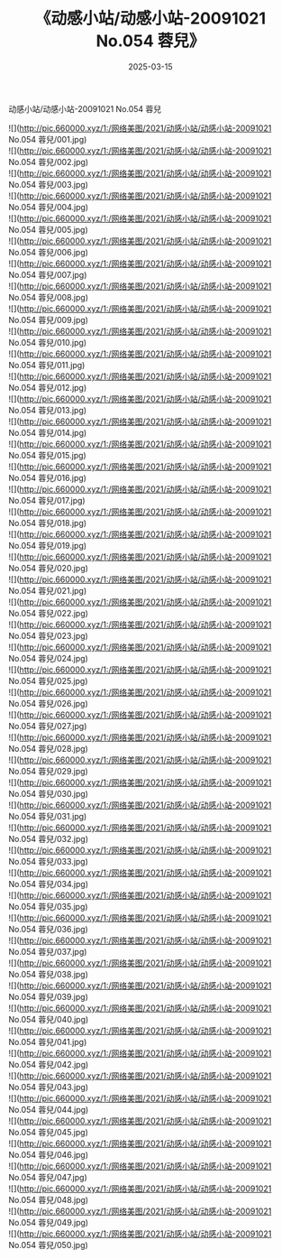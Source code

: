 ﻿---
layout: post
title:  《动感小站/动感小站-20091021 No.054 蓉兒》
date:   2025-03-15
img: http://pic.660000.xyz/1:/网络美图/2021/动感小站/动感小站-20091021 No.054 蓉兒/000.jpg
categories: [美女, 清纯, 唯美]
---

动感小站/动感小站-20091021 No.054 蓉兒

 ![](http://pic.660000.xyz/1:/网络美图/2021/动感小站/动感小站-20091021 No.054 蓉兒/001.jpg) <br>![](http://pic.660000.xyz/1:/网络美图/2021/动感小站/动感小站-20091021 No.054 蓉兒/002.jpg) <br>![](http://pic.660000.xyz/1:/网络美图/2021/动感小站/动感小站-20091021 No.054 蓉兒/003.jpg) <br>![](http://pic.660000.xyz/1:/网络美图/2021/动感小站/动感小站-20091021 No.054 蓉兒/004.jpg) <br>![](http://pic.660000.xyz/1:/网络美图/2021/动感小站/动感小站-20091021 No.054 蓉兒/005.jpg) <br>![](http://pic.660000.xyz/1:/网络美图/2021/动感小站/动感小站-20091021 No.054 蓉兒/006.jpg) <br>![](http://pic.660000.xyz/1:/网络美图/2021/动感小站/动感小站-20091021 No.054 蓉兒/007.jpg) <br>![](http://pic.660000.xyz/1:/网络美图/2021/动感小站/动感小站-20091021 No.054 蓉兒/008.jpg) <br>![](http://pic.660000.xyz/1:/网络美图/2021/动感小站/动感小站-20091021 No.054 蓉兒/009.jpg) <br>![](http://pic.660000.xyz/1:/网络美图/2021/动感小站/动感小站-20091021 No.054 蓉兒/010.jpg) <br>![](http://pic.660000.xyz/1:/网络美图/2021/动感小站/动感小站-20091021 No.054 蓉兒/011.jpg) <br>![](http://pic.660000.xyz/1:/网络美图/2021/动感小站/动感小站-20091021 No.054 蓉兒/012.jpg) <br>![](http://pic.660000.xyz/1:/网络美图/2021/动感小站/动感小站-20091021 No.054 蓉兒/013.jpg) <br>![](http://pic.660000.xyz/1:/网络美图/2021/动感小站/动感小站-20091021 No.054 蓉兒/014.jpg) <br>![](http://pic.660000.xyz/1:/网络美图/2021/动感小站/动感小站-20091021 No.054 蓉兒/015.jpg) <br>![](http://pic.660000.xyz/1:/网络美图/2021/动感小站/动感小站-20091021 No.054 蓉兒/016.jpg) <br>![](http://pic.660000.xyz/1:/网络美图/2021/动感小站/动感小站-20091021 No.054 蓉兒/017.jpg) <br>![](http://pic.660000.xyz/1:/网络美图/2021/动感小站/动感小站-20091021 No.054 蓉兒/018.jpg) <br>![](http://pic.660000.xyz/1:/网络美图/2021/动感小站/动感小站-20091021 No.054 蓉兒/019.jpg) <br>![](http://pic.660000.xyz/1:/网络美图/2021/动感小站/动感小站-20091021 No.054 蓉兒/020.jpg) <br>![](http://pic.660000.xyz/1:/网络美图/2021/动感小站/动感小站-20091021 No.054 蓉兒/021.jpg) <br>![](http://pic.660000.xyz/1:/网络美图/2021/动感小站/动感小站-20091021 No.054 蓉兒/022.jpg) <br>![](http://pic.660000.xyz/1:/网络美图/2021/动感小站/动感小站-20091021 No.054 蓉兒/023.jpg) <br>![](http://pic.660000.xyz/1:/网络美图/2021/动感小站/动感小站-20091021 No.054 蓉兒/024.jpg) <br>![](http://pic.660000.xyz/1:/网络美图/2021/动感小站/动感小站-20091021 No.054 蓉兒/025.jpg) <br>![](http://pic.660000.xyz/1:/网络美图/2021/动感小站/动感小站-20091021 No.054 蓉兒/026.jpg) <br>![](http://pic.660000.xyz/1:/网络美图/2021/动感小站/动感小站-20091021 No.054 蓉兒/027.jpg) <br>![](http://pic.660000.xyz/1:/网络美图/2021/动感小站/动感小站-20091021 No.054 蓉兒/028.jpg) <br>![](http://pic.660000.xyz/1:/网络美图/2021/动感小站/动感小站-20091021 No.054 蓉兒/029.jpg) <br>![](http://pic.660000.xyz/1:/网络美图/2021/动感小站/动感小站-20091021 No.054 蓉兒/030.jpg) <br>![](http://pic.660000.xyz/1:/网络美图/2021/动感小站/动感小站-20091021 No.054 蓉兒/031.jpg) <br>![](http://pic.660000.xyz/1:/网络美图/2021/动感小站/动感小站-20091021 No.054 蓉兒/032.jpg) <br>![](http://pic.660000.xyz/1:/网络美图/2021/动感小站/动感小站-20091021 No.054 蓉兒/033.jpg) <br>![](http://pic.660000.xyz/1:/网络美图/2021/动感小站/动感小站-20091021 No.054 蓉兒/034.jpg) <br>![](http://pic.660000.xyz/1:/网络美图/2021/动感小站/动感小站-20091021 No.054 蓉兒/035.jpg) <br>![](http://pic.660000.xyz/1:/网络美图/2021/动感小站/动感小站-20091021 No.054 蓉兒/036.jpg) <br>![](http://pic.660000.xyz/1:/网络美图/2021/动感小站/动感小站-20091021 No.054 蓉兒/037.jpg) <br>![](http://pic.660000.xyz/1:/网络美图/2021/动感小站/动感小站-20091021 No.054 蓉兒/038.jpg) <br>![](http://pic.660000.xyz/1:/网络美图/2021/动感小站/动感小站-20091021 No.054 蓉兒/039.jpg) <br>![](http://pic.660000.xyz/1:/网络美图/2021/动感小站/动感小站-20091021 No.054 蓉兒/040.jpg) <br>![](http://pic.660000.xyz/1:/网络美图/2021/动感小站/动感小站-20091021 No.054 蓉兒/041.jpg) <br>![](http://pic.660000.xyz/1:/网络美图/2021/动感小站/动感小站-20091021 No.054 蓉兒/042.jpg) <br>![](http://pic.660000.xyz/1:/网络美图/2021/动感小站/动感小站-20091021 No.054 蓉兒/043.jpg) <br>![](http://pic.660000.xyz/1:/网络美图/2021/动感小站/动感小站-20091021 No.054 蓉兒/044.jpg) <br>![](http://pic.660000.xyz/1:/网络美图/2021/动感小站/动感小站-20091021 No.054 蓉兒/045.jpg) <br>![](http://pic.660000.xyz/1:/网络美图/2021/动感小站/动感小站-20091021 No.054 蓉兒/046.jpg) <br>![](http://pic.660000.xyz/1:/网络美图/2021/动感小站/动感小站-20091021 No.054 蓉兒/047.jpg) <br>![](http://pic.660000.xyz/1:/网络美图/2021/动感小站/动感小站-20091021 No.054 蓉兒/048.jpg) <br>![](http://pic.660000.xyz/1:/网络美图/2021/动感小站/动感小站-20091021 No.054 蓉兒/049.jpg) <br>![](http://pic.660000.xyz/1:/网络美图/2021/动感小站/动感小站-20091021 No.054 蓉兒/050.jpg) <br>